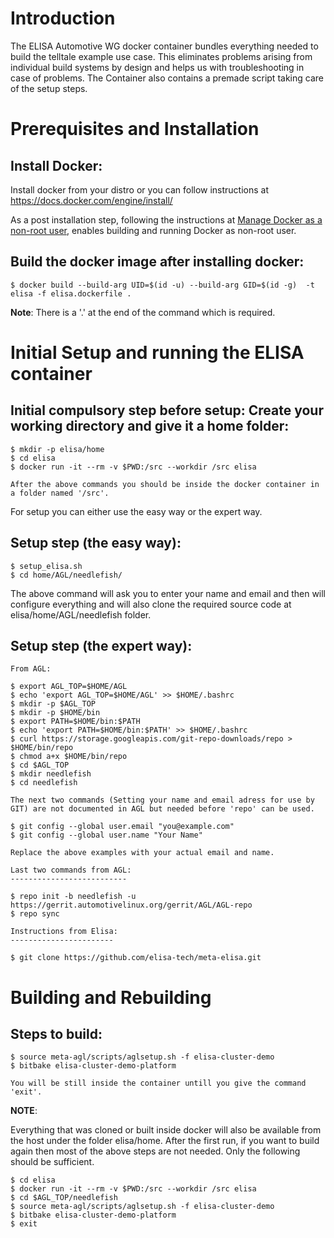 # Introduction
The ELISA Automotive WG docker container bundles everything needed to build the telltale example use case.
This eliminates problems arising from individual build systems by design and helps us with troubleshooting in case of problems.
The Container also contains a premade script taking care of the setup steps.
# Prerequisites and Installation
Install Docker:
--------------

Install docker from your distro or you can follow instructions at https://docs.docker.com/engine/install/

As a post installation step, following the instructions at [Manage Docker as a non-root user](https://docs.docker.com/engine/install/linux-postinstall/#manage-docker-as-a-non-root-user), enables building and running Docker as non-root user.


Build the docker image after installing docker:
----------------------------------------------

	$ docker build --build-arg UID=$(id -u) --build-arg GID=$(id -g)  -t elisa -f elisa.dockerfile .

**Note**:
There is a '.' at the end of the command which is required.

# Initial Setup and running the ELISA container
Initial compulsory step before setup: Create your working directory and give it a home folder:
-------------------------

	$ mkdir -p elisa/home
	$ cd elisa
	$ docker run -it --rm -v $PWD:/src --workdir /src elisa

	After the above commands you should be inside the docker container in a folder named '/src'.

For setup you can either use the easy way or the expert way.

Setup step (the easy way):
-------------------------

	$ setup_elisa.sh
	$ cd home/AGL/needlefish/

The above command will ask you to enter your name and email and then will configure everything and will also clone the required source code at elisa/home/AGL/needlefish folder.


Setup step (the expert way):
---------------------------

	From AGL:

	$ export AGL_TOP=$HOME/AGL
	$ echo 'export AGL_TOP=$HOME/AGL' >> $HOME/.bashrc
	$ mkdir -p $AGL_TOP
	$ mkdir -p $HOME/bin
	$ export PATH=$HOME/bin:$PATH
	$ echo 'export PATH=$HOME/bin:$PATH' >> $HOME/.bashrc
	$ curl https://storage.googleapis.com/git-repo-downloads/repo > $HOME/bin/repo
	$ chmod a+x $HOME/bin/repo
	$ cd $AGL_TOP
	$ mkdir needlefish
	$ cd needlefish

	The next two commands (Setting your name and email adress for use by GIT) are not documented in AGL but needed before 'repo' can be used.

	$ git config --global user.email "you@example.com"
	$ git config --global user.name "Your Name"

	Replace the above examples with your actual email and name.

	Last two commands from AGL:
	--------------------------

	$ repo init -b needlefish -u https://gerrit.automotivelinux.org/gerrit/AGL/AGL-repo
	$ repo sync

	Instructions from Elisa:
	-----------------------

	$ git clone https://github.com/elisa-tech/meta-elisa.git

# Building and Rebuilding

Steps to build:
--------------

	$ source meta-agl/scripts/aglsetup.sh -f elisa-cluster-demo
	$ bitbake elisa-cluster-demo-platform

	You will be still inside the container untill you give the command 'exit'.

**NOTE**:

Everything that was cloned or built inside docker will also be available from the host under the folder elisa/home.
After the first run, if you want to build again then most of the above steps are not needed.
Only the following should be sufficient.

	$ cd elisa
	$ docker run -it --rm -v $PWD:/src --workdir /src elisa
	$ cd $AGL_TOP/needlefish
	$ source meta-agl/scripts/aglsetup.sh -f elisa-cluster-demo
	$ bitbake elisa-cluster-demo-platform
	$ exit
